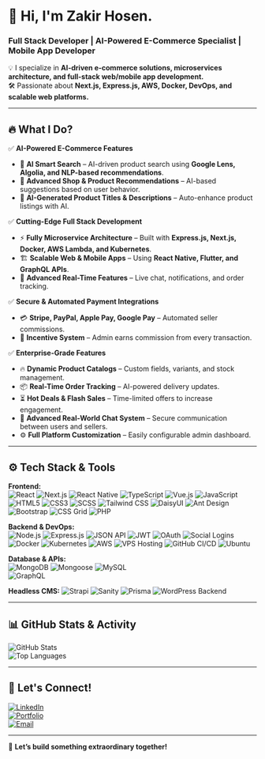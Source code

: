 # 🚀 Hi, I'm Zakir Hosen.  
### Full Stack Developer | AI-Powered E-Commerce Specialist | Mobile App Developer  

💡 I specialize in **AI-driven e-commerce solutions, microservices architecture, and full-stack web/mobile app development.**  
🛠️ Passionate about **Next.js, Express.js, AWS, Docker, DevOps, and scalable web platforms.**  

---

## 🔥 **What I Do?**  

✅ **AI-Powered E-Commerce Features**  
- 🛒 **AI Smart Search** – AI-driven product search using **Google Lens, Algolia, and NLP-based recommendations**.  
- 🎯 **Advanced Shop & Product Recommendations** – AI-based suggestions based on user behavior.  
- 🤖 **AI-Generated Product Titles & Descriptions** – Auto-enhance product listings with AI.  

✅ **Cutting-Edge Full Stack Development**  
- ⚡ **Fully Microservice Architecture** – Built with **Express.js, Next.js, Docker, AWS Lambda, and Kubernetes**.  
- 🏗️ **Scalable Web & Mobile Apps** – Using **React Native, Flutter, and GraphQL APIs**.  
- 🔄 **Advanced Real-Time Features** – Live chat, notifications, and order tracking.  

✅ **Secure & Automated Payment Integrations**  
- 💳 **Stripe, PayPal, Apple Pay, Google Pay** – Automated seller commissions.  
- 🎯 **Incentive System** – Admin earns commission from every transaction.  

✅ **Enterprise-Grade Features**  
- 🔥 **Dynamic Product Catalogs** – Custom fields, variants, and stock management.  
- 📦 **Real-Time Order Tracking** – AI-powered delivery updates.  
- ⏳ **Hot Deals & Flash Sales** – Time-limited offers to increase engagement.  
- 💬 **Advanced Real-World Chat System** – Secure communication between users and sellers.  
- ⚙️ **Full Platform Customization** – Easily configurable admin dashboard.  

---

## ⚙️ **Tech Stack & Tools**  

**Frontend:**  
![React](https://img.shields.io/badge/React-20232A?style=for-the-badge&logo=react&logoColor=61DAFB) 
![Next.js](https://img.shields.io/badge/Next.js-000000?style=for-the-badge&logo=nextdotjs&logoColor=white) 
![React Native](https://img.shields.io/badge/React%20Native-20232A?style=for-the-badge&logo=react&logoColor=61DAFB) 
![TypeScript](https://img.shields.io/badge/TypeScript-3178C6?style=for-the-badge&logo=typescript&logoColor=white) 
![Vue.js](https://img.shields.io/badge/Vue.js-35495E?style=for-the-badge&logo=vuedotjs&logoColor=4FC08D) 
![JavaScript](https://img.shields.io/badge/JavaScript-F7DF1E?style=for-the-badge&logo=javascript&logoColor=black) 
![HTML5](https://img.shields.io/badge/HTML5-E34F26?style=for-the-badge&logo=html5&logoColor=white) 
![CSS3](https://img.shields.io/badge/CSS3-1572B6?style=for-the-badge&logo=css3&logoColor=white) 
![SCSS](https://img.shields.io/badge/SCSS-CC6699?style=for-the-badge&logo=sass&logoColor=white) 
![Tailwind CSS](https://img.shields.io/badge/TailwindCSS-38B2AC?style=for-the-badge&logo=tailwindcss&logoColor=white) 
![DaisyUI](https://img.shields.io/badge/DaisyUI-5A0EF8?style=for-the-badge&logo=daisyui&logoColor=white) 
![Ant Design](https://img.shields.io/badge/AntDesign-0170FE?style=for-the-badge&logo=antdesign&logoColor=white) 
![Bootstrap](https://img.shields.io/badge/Bootstrap-7952B3?style=for-the-badge&logo=bootstrap&logoColor=white) 
![CSS Grid](https://img.shields.io/badge/CSS%20Grid-1572B6?style=for-the-badge&logo=css3&logoColor=white) 
![PHP](https://img.shields.io/badge/PHP-777BB4?style=for-the-badge&logo=php&logoColor=white)  


**Backend & DevOps:**  
![Node.js](https://img.shields.io/badge/Node.js-43853D?style=for-the-badge&logo=node.js&logoColor=white) 
![Express.js](https://img.shields.io/badge/Express.js-000000?style=for-the-badge&logo=express&logoColor=white) 
![JSON API](https://img.shields.io/badge/JSON%20API-000000?style=for-the-badge&logo=json&logoColor=white) 
![JWT](https://img.shields.io/badge/JWT-000000?style=for-the-badge&logo=jsonwebtokens&logoColor=white) 
![OAuth](https://img.shields.io/badge/OAuth-3C3C3D?style=for-the-badge&logo=oauth&logoColor=white) 
![Social Logins](https://img.shields.io/badge/Social%20Login-1877F2?style=for-the-badge&logo=facebook&logoColor=white) 
![Docker](https://img.shields.io/badge/Docker-2496ED?style=for-the-badge&logo=docker&logoColor=white) 
![Kubernetes](https://img.shields.io/badge/Kubernetes-326CE5?style=for-the-badge&logo=kubernetes&logoColor=white) 
![AWS](https://img.shields.io/badge/AWS-FF9900?style=for-the-badge&logo=amazonaws&logoColor=white) 
![VPS Hosting](https://img.shields.io/badge/VPS%20Hosting-FF6600?style=for-the-badge&logo=server&logoColor=white) 
![GitHub CI/CD](https://img.shields.io/badge/GitHub%20CI/CD-181717?style=for-the-badge&logo=github&logoColor=white) 
![Ubuntu](https://img.shields.io/badge/Ubuntu-E95420?style=for-the-badge&logo=ubuntu&logoColor=white)  

**Database & APIs:**  
![MongoDB](https://img.shields.io/badge/MongoDB-47A248?style=for-the-badge&logo=mongodb&logoColor=white) 
![Mongoose](https://img.shields.io/badge/Mongoose-880000?style=for-the-badge&logo=mongoose&logoColor=white) 
![MySQL](https://img.shields.io/badge/MySQL-4479A1?style=for-the-badge&logo=mysql&logoColor=white)  
![GraphQL](https://img.shields.io/badge/GraphQL-E10098?style=for-the-badge&logo=graphql&logoColor=white)  

**Headless CMS:**
![Strapi](https://img.shields.io/badge/Strapi-2F2E8B?style=for-the-badge&logo=strapi&logoColor=white) 
![Sanity](https://img.shields.io/badge/Sanity-F03E2F?style=for-the-badge&logo=sanity&logoColor=white) 
![Prisma](https://img.shields.io/badge/Prisma-0C344B?style=for-the-badge&logo=prisma&logoColor=white) 
![WordPress Backend](https://img.shields.io/badge/WordPress-21759B?style=for-the-badge&logo=wordpress&logoColor=white)  

---

## 📊 **GitHub Stats & Activity**  

![GitHub Stats](https://github-readme-stats.vercel.app/api?username=zakirhasan736&show_icons=true&theme=radical)  
![Top Languages](https://github-readme-stats.vercel.app/api/top-langs/?username=zakirhasan736&layout=compact&theme=radical)  

---

## 💬 **Let's Connect!**  

[![LinkedIn](https://img.shields.io/badge/LinkedIn-Connect-blue?style=for-the-badge&logo=linkedin)](https://www.linkedin.com/in/your-profile)  
[![Portfolio](https://img.shields.io/badge/Portfolio-View-green?style=for-the-badge&logo=react)](https://www.webdevzakir.tech)  
[![Email](https://img.shields.io/badge/Email-Contact-orange?style=for-the-badge&logo=gmail)](mailto:zakirhossaib736@gmail.com)  

---

🚀 **Let’s build something extraordinary together!**  
